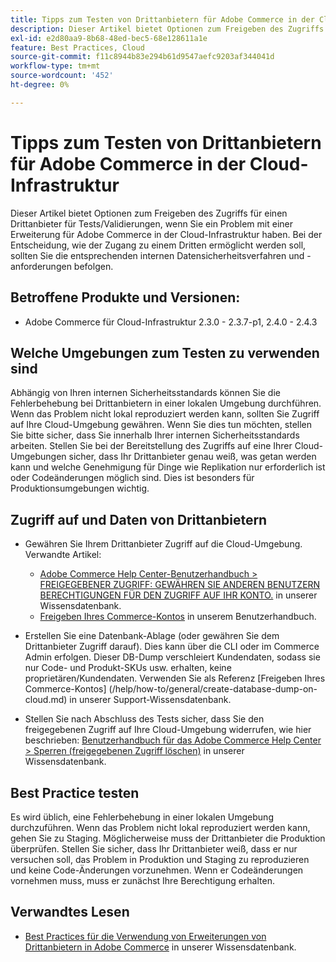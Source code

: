 ```yaml
---
title: Tipps zum Testen von Drittanbietern für Adobe Commerce in der Cloud-Infrastruktur
description: Dieser Artikel bietet Optionen zum Freigeben des Zugriffs für einen Drittanbieter für Tests/Validierungen, wenn Sie ein Problem mit einer Erweiterung für Adobe Commerce in der Cloud-Infrastruktur haben.
exl-id: e2d80aa9-8b68-48ed-bec5-68e128611a1e
feature: Best Practices, Cloud
source-git-commit: f11c8944b83e294b61d9547aefc9203af344041d
workflow-type: tm+mt
source-wordcount: '452'
ht-degree: 0%

---
```


# Tipps zum Testen von Drittanbietern für Adobe Commerce in der Cloud-Infrastruktur

Dieser Artikel bietet Optionen zum Freigeben des Zugriffs für einen Drittanbieter für Tests/Validierungen, wenn Sie ein Problem mit einer Erweiterung für Adobe Commerce in der Cloud-Infrastruktur haben.
Bei der Entscheidung, wie der Zugang zu einem Dritten ermöglicht werden soll, sollten Sie die entsprechenden internen Datensicherheitsverfahren und -anforderungen befolgen.

## Betroffene Produkte und Versionen:

* Adobe Commerce für Cloud-Infrastruktur 2.3.0 - 2.3.7-p1, 2.4.0 - 2.4.3

## Welche Umgebungen zum Testen zu verwenden sind

Abhängig von Ihren internen Sicherheitsstandards können Sie die Fehlerbehebung bei Drittanbietern in einer lokalen Umgebung durchführen. Wenn das Problem nicht lokal reproduziert werden kann, sollten Sie Zugriff auf Ihre Cloud-Umgebung gewähren. Wenn Sie dies tun möchten, stellen Sie bitte sicher, dass Sie innerhalb Ihrer internen Sicherheitsstandards arbeiten. Stellen Sie bei der Bereitstellung des Zugriffs auf eine Ihrer Cloud-Umgebungen sicher, dass Ihr Drittanbieter genau weiß, was getan werden kann und welche Genehmigung für Dinge wie Replikation nur erforderlich ist oder Codeänderungen möglich sind. Dies ist besonders für Produktionsumgebungen wichtig.

## Zugriff auf und Daten von Drittanbietern

* Gewähren Sie Ihrem Drittanbieter Zugriff auf die Cloud-Umgebung. Verwandte Artikel:

   * [Adobe Commerce Help Center-Benutzerhandbuch > FREIGEGEBENER ZUGRIFF: GEWÄHREN SIE ANDEREN BENUTZERN BERECHTIGUNGEN FÜR DEN ZUGRIFF AUF IHR KONTO.](/help/help-center-guide/help-center/magento-help-center-user-guide.md#shared-access) in unserer Wissensdatenbank.
   * [Freigeben Ihres Commerce-Kontos](https://docs.magento.com/user-guide/magento/magento-account-share.html) in unserem Benutzerhandbuch.

* Erstellen Sie eine Datenbank-Ablage (oder gewähren Sie dem Drittanbieter Zugriff darauf). Dies kann über die CLI oder im Commerce Admin erfolgen. Dieser DB-Dump verschleiert Kundendaten, sodass sie nur Code- und Produkt-SKUs usw. erhalten, keine proprietären/Kundendaten. Verwenden Sie als Referenz [Freigeben Ihres Commerce-Kontos] (/help/how-to/general/create-database-dump-on-cloud.md) in unserer Support-Wissensdatenbank.
* Stellen Sie nach Abschluss des Tests sicher, dass Sie den freigegebenen Zugriff auf Ihre Cloud-Umgebung widerrufen, wie hier beschrieben: [Benutzerhandbuch für das Adobe Commerce Help Center > Sperren (freigegebenen Zugriff löschen)](/help/help-center-guide/help-center/magento-help-center-user-guide.md#revoke-shared-access) in unserer Wissensdatenbank.

## Best Practice testen

Es wird üblich, eine Fehlerbehebung in einer lokalen Umgebung durchzuführen. Wenn das Problem nicht lokal reproduziert werden kann, gehen Sie zu Staging. Möglicherweise muss der Drittanbieter die Produktion überprüfen. Stellen Sie sicher, dass Ihr Drittanbieter weiß, dass er nur versuchen soll, das Problem in Produktion und Staging zu reproduzieren und keine Code-Änderungen vorzunehmen. Wenn er Codeänderungen vornehmen muss, muss er zunächst Ihre Berechtigung erhalten.

## Verwandtes Lesen

* [Best Practices für die Verwendung von Erweiterungen von Drittanbietern in Adobe Commerce](https://support.magento.com/hc/en-us/articles/360042361152-Best-Practices-for-using-third-party-extensions-in-Magento) in unserer Wissensdatenbank.
